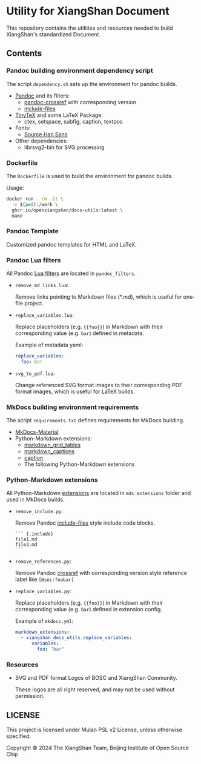 # Utility for XiangShan Document

This repository contains the utilities and resources needed to build XiangShan's standardized Document.

## Contents

### Pandoc building environment dependency script

The script `dependency.sh` sets up the environment for pandoc builds.

- [Pandoc](https://pandoc.org/) and its filters:
  - [pandoc-crossref](https://github.com/lierdakil/pandoc-crossref) with corresponding version
  - [include-files](https://github.com/pandoc-ext/include-files)
- [TinyTeX](https://yihui.org/tinytex/) and some LaTeX Package:
  - ctex, setspace, subfig, caption, textpos
- Fonts:
  - [Source Han Sans](https://github.com/adobe-fonts/source-han-sans/)
- Other dependencies:
  - librsvg2-bin for SVG processing

### Dockerfile

The `Dockerfile` is used to build the environment for pandoc builds.

Usage:
```bash
docker run --rm -it \
  -v $(pwd):/work \
  ghcr.io/openxiangshan/docs-utils:latest \
  make
```

### Pandoc Template

Customized pandoc templates for HTML and LaTeX.

### Pandoc Lua filters

All Pandoc [Lua filters](https://pandoc.org/lua-filters.html) are located in `pandoc_filters`.

- `remove_md_links.lua`:
  
  Remove links pointing to Markdown files (*.md), which is useful for one-file project.

- `replace_variables.lua`:

  Replace placeholders (e.g. `{{foo}}`) in Markdown with their corresponding value (e.g. `bar`) defined in metadata.

  Example of metadata yaml:

  ```yaml
  replace_variables:
    foo: bar
  ```

- `svg_to_pdf.lua`:
  
  Change referenced SVG format images to their corresponding PDF format images, which is useful for LaTeX builds.

### MkDocs building environment requirements

The script `requirements.txt` defines requirements for MkDocs building.

- [MkDocs-Material](https://squidfunk.github.io/mkdocs-material/)
- Python-Markdown extensions:
  - [markdown_grid_tables](https://gitlab.com/WillDaSilva/markdown_grid_tables)
  - [markdown_captions](https://github.com/evidlo/markdown_captions)
  - [caption](https://github.com/flywire/caption)
  - The following Python-Markdown extensions

### Python-Markdown extensions

All Python-Markdown [extensions](https://python-markdown.github.io/extensions/) are located in `mdx_extensions` folder and used in MkDocs builds.

- `remove_include.py`:

  Remove Pandoc [include-files](https://github.com/pandoc-ext/include-files) style include code blocks.

      ``` {.include}
      file1.md
      file2.md
      ```

- `remove_references.py`: 

  Remove Pandoc [crossref](https://github.com/lierdakil/pandoc-crossref) with corresponding version style reference label like `[@sec:foobar]`


- `replace_variables.py`: 
  
  Replace placeholders (e.g. `{{foo}}`) in Markdown with their corresponding value (e.g. `bar`) defined in extension config.

  Example of `mkdocs.yml`:

  ```yaml
  markdown_extensions:
    - xiangshan_docs_utils.replace_variables:
        variables:
          foo: "bar"
  ```

### Resources

- SVG and PDF format Logos of BOSC and XiangShan Community.
  
  These logos are all right reserved, and may not be used without permission.

## LICENSE

This project is licensed under Mulan PSL v2 License, unless otherwise specified.

Copyright © 2024 The XiangShan Team, Beijing Institute of Open Source Chip

